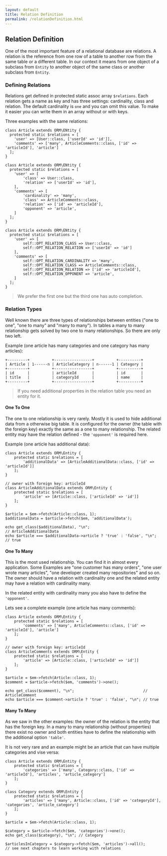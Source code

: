 ```yaml
---
layout: default
title: Relation Definition
permalink: /relationDefinition.html
---
```

## Relation Definition

One of the most important feature of a relational database are relations. A relation is the reference from one row of
a table to another row from the same table or a different table. In our context it means from one object of a subclass
from `Entity` to another object of the same class or another subclass from `Entity`.

### Defining Relations

Relations get defined in protected static assoc array `$relations`. Each relation gets a name as key and has three 
settings: cardinality, class and relation. The default cardinality is `one` and you can omit this value. To make it
easier you can write them in an array without or with keys.

Three examples with the same relations:

```php?start_inline=true
class Article extends ORM\ENtity {
  protected static $relations = [
    'user' => [User::class, ['userId' => 'id']],
    'comments' => ['many', ArticleComments::class, ['id' => 'articleId'], 'article']
  ];
}
```

```php?start_inline=true
class Article extends ORM\ENtity {
  protected static $relations = [
    'user' => [
        'class' => User::class,
        'relation' => ['userId' => 'id'],
    ],
    'comments' => [
        'cardinality' => 'many',
        'class' => ArticleComments::class,
        'relation' => ['id' => 'articleId'],
        'opponent' => 'article',
    ]
  ];
}
```

```php?start_inline=true
class Article extends ORM\ENtity {
  protected static $relations = [
    'user' => [
        self::OPT_RELATION_CLASS => User::class,
        self::OPT_RELATION_RELATION => ['userId' => 'id']
    ],
    'comments' => [
        self::OPT_RELATION_CARDINALITY => 'many',
        self::OPT_RELATION_CLASS => ArticleComments::class,
        self::OPT_RELATION_RELATION => ['id' => 'articleId'],
        self::OPT_RELATION_OPPONENT => 'article',
    ]
  ];
}
```

> We prefer the first one but the third one has auto completion.

### Relation Types

Well known there are three types of relationships between entities ("one to one", "one to many" and "many to many").
In tables a many to many relationship gets solved by two one to many relationships. So there are only two left.

Example (one article has many categories and one category has many articles):

```
+---------+          +-----------------+          +----------+
| Article | 1------n | ArticleCategory | n------1 | Category |
+---------+          +-----------------+          +----------+
| id      |          | articleId       |          | id       |
| title   |          | categoryId      |          | name     |
+---------+          +-----------------+          +----------+
```

> If you need additional properties in the relation table you need an entity for it. 

#### One To One

The one to one relationship is very rarely. Mostly it is used to hide additional data from a otherwise big table. It 
is configured for the owner (the table with the foreign key) exactly the same as a one to many relationship. The
related entity may have the relation defined - the `'opponent'` is required here.

Example (one article has additional data):

```php?start_inline=true
class Article extends ORM\Entity {
    protected static $relations = [
        'additionalData' => [ArticleAdditionalData::class, ['id' => 'articleId']]
    ];
}

// owner with foreign key: articleId
class ArticleAdditionalData extends ORM\Entity {
    protected static $relations = [
        'article' => [Article::class, ['articleId' => 'id']]
    ];
}

$article = $em->fetch(Article::class, 1);
$additionalData = $article->fetch($em, 'additionalData');

echo get_class($additionalData), "\n";                               // ArticleAdditionalData
echo $article === $additionalData->article ? 'true' : 'false', "\n"; // true
```
#### One To Many

This is the most used relationship. You can find it in almost every application. Some Examples are "one customer has 
many orders", "one user wrote many articles", "one developer created many repositories" and so on. The owner should
have a relation with cardinality one and the related entity may have a relation with cardinality many.

In the related entity with cardinality many you also have to define the `'opponent'`.

Lets see a complete example (one article has many comments):

```php?start_inline=true
class Article extends ORM\Entity {
    protected static $relations = [
        'comments' => ['many', ArticleComments::class, ['id' => 'articleId'], 'article']
    ];
}

// owner with foreign key: articleId
class ArticleComments extends ORM\Entity {
    protected static $relations = [
        'article' => [Article::class, ['articleId' => 'id']]
    ];
}

$article = $em->fetch(Article::class, 1);
$comment = $article->fetch($em, 'comments')->one();

echo get_class($comment), "\n";                               // ArticleComment
echo $article === $comment->article ? 'true' : 'false', "\n"; // true
```

#### Many To Many

As we saw in the other examples: the owner of the relation is the entity that has the foreign key. In a many to many
relationship (without properties) there exist no owner and both entities have to define the relationship with the
additional option `'table'`.
 
It is not very rare and an example might be an article that can have multiple categories and vise versa:

```php?start_inline=true
class Article extends ORM\Entity {
    protected static $relations = [
        'categories' => ['many', Category::class, ['id' => 'articleId'], 'articles', 'article_category']
    ];
}

class Category extends ORM\Entity {
    protected static $relations = [
        'articles' => ['many', Article::class, ['id' => 'categoryId'], 'categories', 'article_category']
    ];
}

$article = $em->fetch(Article::class, 1);

$category = $article->fetch($em, 'categories')->one();
echo get_class($category), "\n"; // Category

$articlesInCategory = $category->fetch($em, 'articles')->all();
// see next chapters to learn working with relations
```

